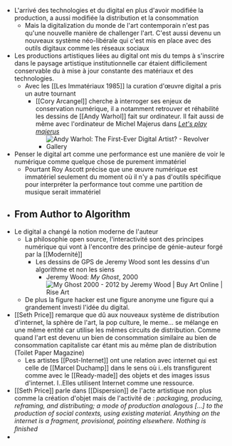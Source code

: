 - L'arrivé des technologies et du digital en plus d'avoir modifiée la production, a aussi modifiée la distribution et la consommation
	- Mais la digitalization du monde de l'art contemporain n'est pas qu'une nouvelle manière de challenger l'art. C'est aussi devenu un nouveaux système néo-libérale qui c'est mis en place avec des outils digitaux comme les réseaux sociaux
- Les productions artistiques liées au digital ont mis du temps à s'inscrire dans le paysage artistique institutionnelle car étaient difficilement conservable du à mise à jour constante des matériaux et des technologies.
	- Avec les [[Les Immatériaux 1985]] la curation d'œuvre digital a pris un autre tournant
		- [[Cory Arcangel]] cherche à interroger ses enjeux de conservation numérique, il a notamment retrouver et réhabilité les dessins de [[Andy Warhol]] fait sur ordinateur. Il fait aussi de même avec l'ordinateur de Michel Majerus dans [*Let's play majerus*](https://coryarcangel.com/shows/715)
			- ![Andy Warhol: The First-Ever Digital Artist? - Revolver Gallery](https://revolverwarholgallery.com/wp-content/uploads/2021/04/Campbells-Soup-digital-art-1-1.jpg.webp)
- Penser le digital art comme une performance est une manière de voir le numérique comme quelque chose de purement immatériel
	- Pourtant Roy Ascott précise que une œuvre numérique est immatériel seulement du moment où il n'y a pas d'outils spécifique pour interpréter la performance tout comme une partition de musique serait immatériel
- ## From Author to Algorithm
- Le digital a changé la notion moderne de l'auteur
	- La philosophie open source, l'interactivité sont des principes numérique qui vont à l'encontre des principe de génie-auteur forgé par la [[Modernité]]
		- Les dessins de GPS de Jeremy Wood sont les dessins d'un algorithme et non les siens
			- Jeremy Wood: *My Ghost*, 2000 ![My Ghost 2000 - 2012 by Jeremy Wood | Buy Art Online | Rise Art](https://d1ee3oaj5b5ueh.cloudfront.net/thumbs/700xAUTO_2017_09_59b6b2150d017.jpeg)
	- De plus la figure hacker est une figure anonyme une figure qui a grandement investi l'idée du digital.
- [[Seth Price]] remarque que dû aux nouveaux système de distribution d'internet, la sphère de l'art, la pop culture, le meme... se mélange en une même entité car utilise les mêmes circuits de distribution. Comme quand l'art est devenu un bien de consommation similaire au bien de consommation capitaliste car étant mis au même plan de distribution (Toilet Paper Magazine)
	- Les artistes [[Post-Internet]] ont une relation avec internet qui est celle de [[Marcel Duchamp]] dans le sens où i..els transfigurent comme avec le [[Ready-made]] des objets et des images issus d'internet. I..Elles utilisent Internet comme une ressource.
- [[Seth Price]] parle dans [[Dispersion]] de l'acte artistique non plus comme la création d'objet mais de l'activité de : *packaging, producing, reframing, and distributing; a mode of production analogous […] to the production of social contexts, using existing material. Anything on the internet is a fragment,  provisional, pointing elsewhere. Nothing is ﬁnished*
-